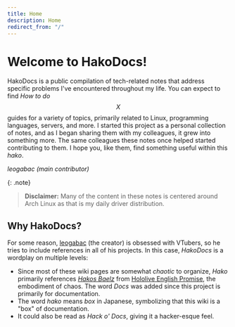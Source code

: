 ```yaml
---
title: Home
description: Home
redirect_from: "/"
---
```


# Welcome to HakoDocs!
HakoDocs is a public compilation of tech-related notes that address specific problems I've encountered throughout my life.
You can expect to find _How to do $$X$$_ guides for a variety of topics, primarily related to Linux, programming languages, servers, and more.
I started this project as a personal collection of notes, and as I began sharing them with my colleagues, it grew into something more.
The same colleagues these notes once helped started contributing to them. I hope you, like them, find something useful within this _hako_.

_leogabac (main contributor)_

{: .note}
> __Disclaimer:__ Many of the content in these notes is centered around Arch Linux as that is my daily driver distribution.


## Why HakoDocs?

For some reason, [leogabac](https://github.com/leogabac) (the creator) is obsessed with VTubers, so he tries to include references in all of his projects. In this case, _HakoDocs_ is a wordplay on multiple levels:

- Since most of these wiki pages are somewhat _chaotic_ to organize, _Hako_ primarily references [_Hakos Baelz_](https://www.youtube.com/channel/UCgmPnx-EEeOrZSg5Tiw7ZRQ) from [Hololive English Promise](https://hololive.hololivepro.com/en/talents?gp=promise), the embodiment of chaos. The word _Docs_ was added since this project is primarily for documentation.
- The word _hako_ means _box_ in Japanese, symbolizing that this wiki is a "box" of documentation.
- It could also be read as _Hack o' Docs_, giving it a hacker-esque feel.




